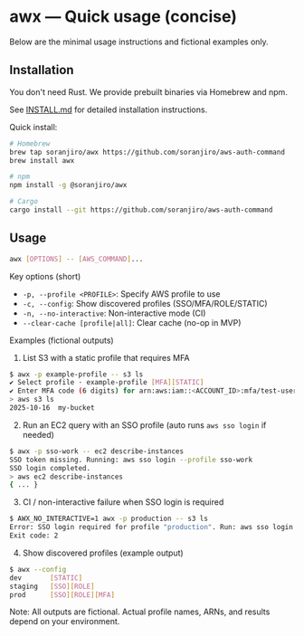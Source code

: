 # awx — Quick usage (concise)

Below are the minimal usage instructions and fictional examples only.

## Installation

You don't need Rust. We provide prebuilt binaries via Homebrew and npm.

See [INSTALL.md](INSTALL.md) for detailed installation instructions.

Quick install:
```sh
# Homebrew
brew tap soranjiro/awx https://github.com/soranjiro/aws-auth-command
brew install awx

# npm
npm install -g @soranjiro/awx

# Cargo
cargo install --git https://github.com/soranjiro/aws-auth-command
```

## Usage

```sh
awx [OPTIONS] -- [AWS_COMMAND]...
```

Key options (short)

- `-p, --profile <PROFILE>`: Specify AWS profile to use
- `-c, --config`: Show discovered profiles (SSO/MFA/ROLE/STATIC)
- `-n, --no-interactive`: Non-interactive mode (CI)
- `--clear-cache [profile|all]`: Clear cache (no-op in MVP)

Examples (fictional outputs)

1) List S3 with a static profile that requires MFA

```sh
$ awx -p example-profile -- s3 ls
✔ Select profile · example-profile [MFA][STATIC]
✔ Enter MFA code (6 digits) for arn:aws:iam::<ACCOUNT_ID>:mfa/test-user: · ******
> aws s3 ls
2025-10-16  my-bucket
```

2) Run an EC2 query with an SSO profile (auto runs `aws sso login` if needed)

```sh
$ awx -p sso-work -- ec2 describe-instances
SSO token missing. Running: aws sso login --profile sso-work
SSO login completed.
> aws ec2 describe-instances
{ ... }
```

3) CI / non-interactive failure when SSO login is required

```sh
$ AWX_NO_INTERACTIVE=1 awx -p production -- s3 ls
Error: SSO login required for profile "production". Run: aws sso login --profile production
Exit code: 2
```

4) Show discovered profiles (example output)

```sh
$ awx --config
dev       [STATIC]
staging   [SSO][ROLE]
prod      [SSO][ROLE][MFA]
```

Note: All outputs are fictional. Actual profile names, ARNs, and results depend on your environment.
